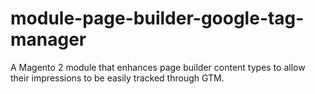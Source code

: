 # module-page-builder-google-tag-manager
A Magento 2 module that enhances page builder content types to allow their impressions to be easily tracked through GTM.
